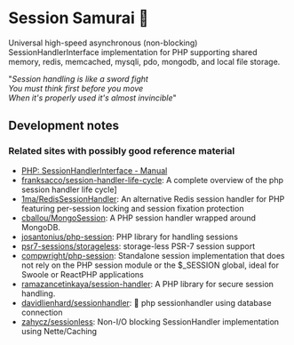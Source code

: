 # Session Samurai 🥷
Universal high-speed asynchronous (non-blocking) SessionHandlerInterface implementation for PHP supporting shared memory, redis, memcached, mysqli, pdo, mongodb, and local file storage.
 
"_Session handling is like a sword fight_<br>
_You must think first before you move_<br>
_When it's properly used it's almost invincible_"

## Development notes


### Related sites with possibly good reference material

* [PHP: SessionHandlerInterface - Manual](https://www.php.net/manual/en/class.sessionhandlerinterface.php)
* [franksacco/session-handler-life-cycle](https://gist.github.com/franksacco/d6e943c41189f8ee306c182bf8f07654): A complete overview of the php session handler life cycle]
* [1ma/RedisSessionHandler](https://github.com/1ma/RedisSessionHandler): An alternative Redis session handler for PHP featuring per-session locking and session fixation protection
* [cballou/MongoSession](https://github.com/cballou/MongoSession): A PHP session handler wrapped around MongoDB.
* [josantonius/php-session](https://github.com/josantonius/php-session): PHP library for handling sessions
* [psr7-sessions/storageless](https://github.com/psr7-sessions/storageless): storage-less PSR-7 session support
* [compwright/php-session](https://github.com/compwright/php-session): Standalone session implementation that does not rely on the PHP session module or the $_SESSION global, ideal for Swoole or ReactPHP applications
* [ramazancetinkaya/session-handler](https://github.com/ramazancetinkaya/session-handler): A PHP library for secure session handling.
* [davidlienhard/sessionhandler](https://github.com/davidlienhard/sessionhandler): 🐘 php sessionhandler using database connection
* [zahycz/sessionless](https://github.com/zahycz/sessionless): Non-I/O blocking SessionHandler implementation using Nette/Caching
